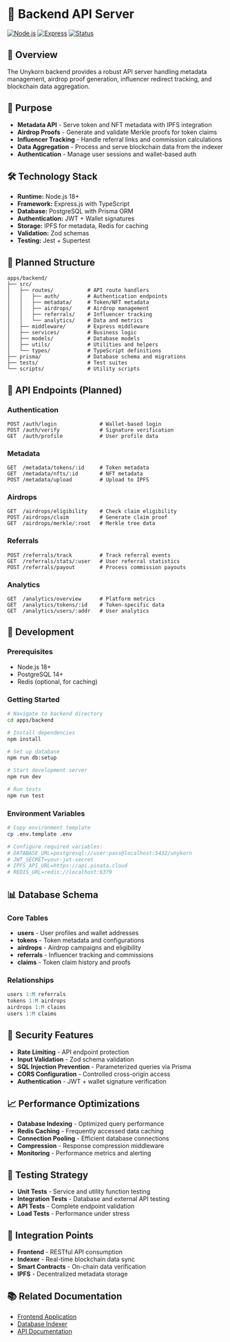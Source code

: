 # 🔌 Backend API Server

[![Node.js](https://img.shields.io/badge/Node.js-18+-green?logo=node.js)](https://nodejs.org/)
[![Express](https://img.shields.io/badge/Express-4.x-lightgrey?logo=express)](https://expressjs.com/)
[![Status](https://img.shields.io/badge/Status-In%20Development-yellow)](../README.md)

## 📖 Overview

The Unykorn backend provides a robust API server handling metadata management, airdrop proof generation, influencer redirect tracking, and blockchain data aggregation.

## 🎯 Purpose

- **Metadata API** - Serve token and NFT metadata with IPFS integration
- **Airdrop Proofs** - Generate and validate Merkle proofs for token claims
- **Influencer Tracking** - Handle referral links and commission calculations
- **Data Aggregation** - Process and serve blockchain data from the indexer
- **Authentication** - Manage user sessions and wallet-based auth

## 🛠️ Technology Stack

- **Runtime:** Node.js 18+
- **Framework:** Express.js with TypeScript
- **Database:** PostgreSQL with Prisma ORM
- **Authentication:** JWT + Wallet signatures
- **Storage:** IPFS for metadata, Redis for caching
- **Validation:** Zod schemas
- **Testing:** Jest + Supertest

## 📁 Planned Structure

```
apps/backend/
├── src/
│   ├── routes/           # API route handlers
│   │   ├── auth/         # Authentication endpoints
│   │   ├── metadata/     # Token/NFT metadata
│   │   ├── airdrops/     # Airdrop management
│   │   ├── referrals/    # Influencer tracking
│   │   └── analytics/    # Data and metrics
│   ├── middleware/       # Express middleware
│   ├── services/         # Business logic
│   ├── models/           # Database models
│   ├── utils/            # Utilities and helpers
│   └── types/            # TypeScript definitions
├── prisma/               # Database schema and migrations
├── tests/                # Test suites
└── scripts/              # Utility scripts
```

## 🚀 API Endpoints (Planned)

### Authentication
```
POST /auth/login              # Wallet-based login
POST /auth/verify             # Signature verification
GET  /auth/profile            # User profile data
```

### Metadata
```
GET  /metadata/tokens/:id     # Token metadata
GET  /metadata/nfts/:id       # NFT metadata
POST /metadata/upload         # Upload to IPFS
```

### Airdrops
```
GET  /airdrops/eligibility    # Check claim eligibility
POST /airdrops/claim          # Generate claim proof
GET  /airdrops/merkle/:root   # Merkle tree data
```

### Referrals
```
POST /referrals/track         # Track referral events
GET  /referrals/stats/:user   # User referral statistics
POST /referrals/payout        # Process commission payouts
```

### Analytics
```
GET  /analytics/overview      # Platform metrics
GET  /analytics/tokens/:id    # Token-specific data
GET  /analytics/users/:addr   # User analytics
```

## 🔧 Development

### Prerequisites
- Node.js 18+
- PostgreSQL 14+
- Redis (optional, for caching)

### Getting Started
```bash
# Navigate to backend directory
cd apps/backend

# Install dependencies
npm install

# Set up database
npm run db:setup

# Start development server
npm run dev

# Run tests
npm run test
```

### Environment Variables
```bash
# Copy environment template
cp .env.template .env

# Configure required variables:
# DATABASE_URL=postgresql://user:pass@localhost:5432/unykorn
# JWT_SECRET=your-jwt-secret
# IPFS_API_URL=https://api.pinata.cloud
# REDIS_URL=redis://localhost:6379
```

## 📊 Database Schema

### Core Tables
- **users** - User profiles and wallet addresses
- **tokens** - Token metadata and configurations
- **airdrops** - Airdrop campaigns and eligibility
- **referrals** - Influencer tracking and commissions
- **claims** - Token claim history and proofs

### Relationships
```sql
users 1:M referrals
tokens 1:M airdrops
airdrops 1:M claims
users 1:M claims
```

## 🔐 Security Features

- **Rate Limiting** - API endpoint protection
- **Input Validation** - Zod schema validation
- **SQL Injection Prevention** - Parameterized queries via Prisma
- **CORS Configuration** - Controlled cross-origin access
- **Authentication** - JWT + wallet signature verification

## 📈 Performance Optimizations

- **Database Indexing** - Optimized query performance
- **Redis Caching** - Frequently accessed data caching
- **Connection Pooling** - Efficient database connections
- **Compression** - Response compression middleware
- **Monitoring** - Performance metrics and alerting

## 🧪 Testing Strategy

- **Unit Tests** - Service and utility function testing
- **Integration Tests** - Database and external API testing
- **API Tests** - Complete endpoint validation
- **Load Tests** - Performance under stress

## 🔗 Integration Points

- **Frontend** - RESTful API consumption
- **Indexer** - Real-time blockchain data sync
- **Smart Contracts** - On-chain data verification
- **IPFS** - Decentralized metadata storage

## 📚 Related Documentation

- [Frontend Application](../frontend/README.md)
- [Database Indexer](../indexer/README.md)
- [API Documentation](../../docs/API.md)
